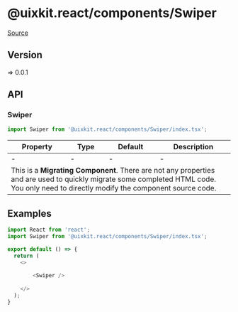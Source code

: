 # @uixkit.react/components/Swiper

[Source](https://github.com/xizon/uix-kit-react/tree/main/src/client/components/Swiper)

## Version

=> 0.0.1


## API

### Swiper
```js
import Swiper from '@uixkit.react/components/Swiper/index.tsx';
```
<table>
    <thead>
        <tr>
            <th>Property</th>
            <th>Type</th>
            <th>Default</th>
            <th>Description</th>
        </tr>
    </thead>
    <tbody>
        <tr>
            <td>-</td>
            <td>-</td>
            <td>-</td>
            <td>-</td>
        </tr> 
        <tr>
            <td colspan="4">This is a <strong>Migrating Component</strong>. There are not any properties and are used to quickly
                migrate some completed HTML code. You only need to directly modify the component source code.</td>
        </tr>
    </tbody>
</table>



## Examples

```js
import React from 'react';
import Swiper from '@uixkit.react/components/Swiper/index.tsx';

export default () => {
  return (
    <>
	  
		<Swiper />
	  
    </>
  );
}

```